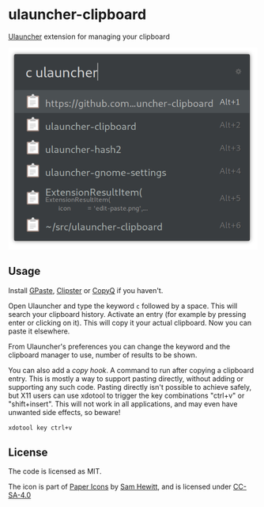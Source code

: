 # ulauncher-clipboard

[Ulauncher](https://ulauncher.io) extension for managing your clipboard

![](screenshot.png)

## Usage

Install [GPaste](https://github.com/Keruspe/GPaste/), [Clipster](https://github.com/mrichar1/clipster) or [CopyQ](https://github.com/hluk/CopyQ) if you haven't.

Open Ulauncher and type the keyword `c` followed by a space. This will search your clipboard history. Activate an entry (for example by pressing enter or clicking on it). This will copy it your actual clipboard. Now you can paste it elsewhere.

From Ulauncher's preferences you can change the keyword and the clipboard manager to use, number of results to be shown.

You can also add a *copy hook*. A command to run after copying a clipboard entry. This is mostly a way to support pasting directly, without adding or supporting any such code. Pasting directly isn't possible to achieve safely, but X11 users can use xdotool to trigger the key combinations "ctrl+v" or "shift+insert". This will not work in all applications, and may even have unwanted side effects, so beware!

```sh
xdotool key ctrl+v
```

## License

The code is licensed as MIT.

The icon is part of [Paper Icons](http://snwh.org/paper/icons) by [Sam Hewitt](http://samuelhewitt.com/), and is licensed under [CC-SA-4.0](http://creativecommons.org/licenses/by-sa/4.0/)

